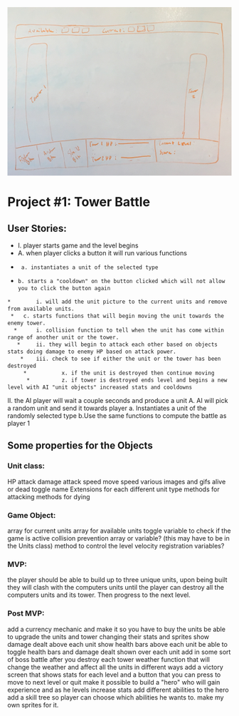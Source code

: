 ![wireframe](images/wireframe.jpg)


# Project #1: Tower Battle

## User Stories:

* I. player starts game and the level begins
 *   A. when player clicks a button it will run various functions
  *      a. instantiates a unit of the selected type 
   *     b. starts a "cooldown" on the button clicked which will not allow you to click the button again
    *        i. will add the unit picture to the current units and remove from available units.
     *   c. starts functions that will begin moving the unit towards the enemy tower.
      *      i. collision function to tell when the unit has come within range of another unit or the tower.
       *     ii. they will begin to attack each other based on objects stats doing damage to enemy HP based on attack power.
        *    iii. check to see if either the unit or the tower has been destroyed
         *           x. if the unit is destroyed then continue moving
          *          z. if tower is destroyed ends level and begins a new level with AI "unit objects" increased stats and cooldowns
II.  the AI player will wait a couple seconds and produce a unit
    A. AI will pick a random unit and send it towards player
        a. Instantiates a unit of the randomly selected type
        b.Use the same functions to compute the battle as player 1

## Some properties for the Objects
### Unit class:
HP
attack damage
attack speed
move speed
various images and gifs
alive or dead toggle
name
Extensions for each different unit type
methods for attacking
methods for dying

### Game Object:
array for current units
array for available units
toggle variable to check if the game is active
collision prevention array or variable? (this may have to be in the Units class)
method to control the level
velocity registration variables?

### MVP: 
the player should be able to build up to three unique units, upon being built they will clash with the computers units until the player can destroy all the computers units and 
its tower.  Then progress to the next level.

### Post MVP:
add a currency mechanic and make it so you have to buy the units
be able to upgrade the units and tower changing their stats and sprites
show damage dealt above each unit
show health bars above each unit
be able to toggle health bars and damage dealt shown over each unit
add in some sort of boss battle after you destroy each tower
weather function that will change the weather and affect all the units in different ways
add a victory screen that shows stats for each level and a button that you can press to move to next level or quit
make it possible to build a "hero" who will gain experience and as he levels increase stats
add different abilities to the hero
add a skill tree so player can choose which abilities he wants to.
make my own sprites for it.
